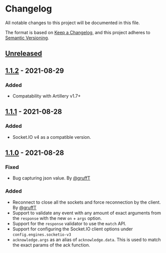 # Changelog
All notable changes to this project will be documented in this file.

The format is based on [Keep a Changelog](https://keepachangelog.com/en/1.0.0/),
and this project adheres to [Semantic Versioning](https://semver.org/spec/v2.0.0.html).

## [Unreleased]

## [1.1.2] - 2021-08-29
### Added
- Compatability with Artillery v1.7+

## [1.1.1] - 2021-08-28
### Added
- Socket.IO v4 as a compatible version.

## [1.1.0] - 2021-08-28
### Fixed
- Bug capturing json value. By [@gruffT](https://github.com/gruffT)
 
### Added
- Reconnect to close all the sockets and force reconnection by the client. By [@gruffT](https://github.com/gruffT)
- Support to validate any event with any amount of exact arguments from the `response` with the new `on` + `args` option.
- Support for the `response` validator to use the `match` API.
- Support for configuring the Socket.IO client options under `config.engines.socketio-v3`
- `acknowledge.args` as an alias of `acknowledge.data`. This is used to match the exact params of the ack function.

[Unreleased]: https://github.com/ptejada/artillery-engine-socketio-v3/compare/v1.1.2...HEAD
[1.1.2]: https://github.com//ptejada/artillery-engine-socketio-v3/compare/v1.1.1...v1.1.2
[1.1.1]: https://github.com//ptejada/artillery-engine-socketio-v3/compare/v1.1.0...v1.1.1
[1.1.0]: https://github.com//ptejada/artillery-engine-socketio-v3/compare/v1.0.1...v1.1.0
